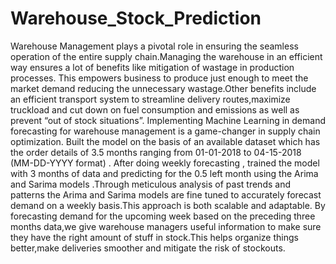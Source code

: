 # Warehouse_Stock_Prediction
Warehouse Management plays a pivotal role in ensuring the seamless operation of the
entire supply chain.Managing the warehouse in an efficient way ensures a lot of benefits
like mitigation of wastage in production processes.
This empowers business to produce just enough to meet the market demand reducing
the unnecessary wastage.Other benefits include an efficient transport system to
streamline delivery routes,maximize truckload and cut down on fuel consumption and
emissions as well as prevent “out of stock situations”. Implementing Machine Learning
in demand forecasting for warehouse management is a game-changer in supply chain
optimization.
Built the model on the basis of an available dataset which has the order details
of 3.5 months ranging from 01-01-2018 to 04-15-2018 (MM-DD-YYYY format) . After doing
weekly forecasting , trained the model with 3 months of data and predicting
for the 0.5 left month using the Arima and Sarima models .Through meticulous analysis
of past trends and patterns the Arima and Sarima models are fine tuned to accurately
forecast demand on a weekly basis.This approach is both scalable and adaptable.
By forecasting demand for the upcoming week based on the preceding three months
data,we give warehouse managers useful information to make sure they have the right
amount of stuff in stock.This helps organize things better,make deliveries smoother and
mitigate the risk of stockouts.
